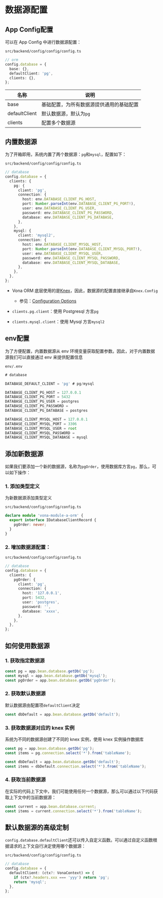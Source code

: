 # 数据源配置

## App Config配置

可以在 App Config 中进行数据源配置：

`src/backend/config/config/config.ts`

``` typescript
// orm
config.database = {
  base: {},
  defaultClient: 'pg',
  clients: {},
};
```

|名称|说明|
|--|--|
|base|基础配置，为所有数据源提供通用的基础配置|
|defaultClient|默认数据源，默认为`pg`|
|clients|配置多个数据源|

## 内置数据源

为了开箱即用，系统内置了两个数据源：`pg`和`mysql`，配置如下：

`src/backend/config/config/config.ts`

``` typescript
// database
config.database = {
  clients: {
    pg: {
      client: 'pg',
      connection: {
        host: env.DATABASE_CLIENT_PG_HOST,
        port: Number.parseInt(env.DATABASE_CLIENT_PG_PORT!),
        user: env.DATABASE_CLIENT_PG_USER,
        password: env.DATABASE_CLIENT_PG_PASSWORD,
        database: env.DATABASE_CLIENT_PG_DATABASE,
      },
    },
    mysql: {
      client: 'mysql2',
      connection: {
        host: env.DATABASE_CLIENT_MYSQL_HOST,
        port: Number.parseInt(env.DATABASE_CLIENT_MYSQL_PORT!),
        user: env.DATABASE_CLIENT_MYSQL_USER,
        password: env.DATABASE_CLIENT_MYSQL_PASSWORD,
        database: env.DATABASE_CLIENT_MYSQL_DATABASE,
      },
    },
  },
};
```

* Vona ORM 底层使用的是[Knex](https://knexjs.org/)，因此，数据源的配置直接继承自`Knex.Config`
  - 参见：[Configuration Options](https://knexjs.org/guide/#configuration-options)

* `clients.pg.client`：使用 Postgresql 方言`pg`
* `clients.mysql.client`：使用 Mysql 方言`mysql2`

## env配置

为了方便配置，内置数据源从 env 环境变量获取配置参数。因此，对于内置数据源我们可以直接通过 env 来提供配置信息

`env/.env`

``` typescript
# database

DATABASE_DEFAULT_CLIENT = 'pg' # pg/mysql

DATABASE_CLIENT_PG_HOST = 127.0.0.1
DATABASE_CLIENT_PG_PORT = 5432
DATABASE_CLIENT_PG_USER = postgres
DATABASE_CLIENT_PG_PASSWORD = 
DATABASE_CLIENT_PG_DATABASE = postgres

DATABASE_CLIENT_MYSQL_HOST = 127.0.0.1
DATABASE_CLIENT_MYSQL_PORT = 3306
DATABASE_CLIENT_MYSQL_USER = root
DATABASE_CLIENT_MYSQL_PASSWORD = 
DATABASE_CLIENT_MYSQL_DATABASE = mysql
```

## 添加新数据源

如果我们要添加一个新的数据源，名称为`pgOrder`，使用数据库方言`pg`，那么，可以如下操作：

### 1. 添加类型定义

为新数据源添加类型定义

`src/backend/config/config/config.ts`

``` typescript
declare module 'vona-module-a-orm' {
  export interface IDatabaseClientRecord {
    pgOrder: never;
  }
}
```

### 2. 增加数据源配置：

`src/backend/config/config/config.ts`

``` typescript
// database
config.database = {
  clients: {
    pgOrder: {
      client: 'pg',
      connection: {
        host: '127.0.0.1',
        port: 5432,
        user: 'postgres',
        password: '',
        database: 'xxxx',
      },
    },
  },
};
```

## 如何使用数据源

### 1. 获取指定数据源

``` typescript
const pg = app.bean.database.getDb('pg');
const mysql = app.bean.database.getDb('mysql');
const pgOrder = app.bean.database.getDb('pgOrder');
```

### 2. 获取默认数据源

默认数据源由配置项`defaultClient`决定

``` typescript
const dbDefault = app.bean.database.getDb('default');
```

### 3. 获取数据源对应的 knex 实例

系统为不同的数据源创建了不同的 knex 实例，使用 knex 实例操作数据库

``` typescript
const pg = app.bean.database.getDb('pg');
const items = pg.connection.select('*').from('tableName');

const dbDefault = app.bean.database.getDb('default');
const items = dbDefault.connection.select('*').from('tableName');
```

### 4. 获取当前数据源

在实际的代码上下文中，我们可能使用任何一个数据源，那么可以通过以下代码获取上下文中的当前数据源：

``` typescript
const current = app.bean.database.current;
const items = current.connection.select('*').from('tableName');
```

## 默认数据源的高级定制

`config.database.defaultClient`还可以传入自定义函数。可以通过自定义函数根据请求的上下文自行决定使用哪个数据源：

`src/backend/config/config/config.ts`

``` typescript
// database
config.database = {
  defaultClient: (ctx?: VonaContext) => {
    if (ctx?.headers.xxx === 'yyy') return 'pg';
    return 'mysql';
  },
};
```
